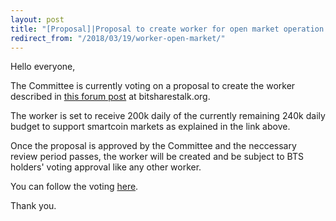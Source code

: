 ```yaml
---
layout: post
title: "[Proposal]|Proposal to create worker for open market operation fund"
redirect_from: "/2018/03/19/worker-open-market/"
---
```


Hello everyone,

The Committee is currently voting on a proposal to create the worker described in [this forum post](https://bitsharestalk.org/index.php?topic=26107.0) at bitsharestalk.org.

The worker is set to receive 200k daily of the currently remaining 240k daily budget to support smartcoin markets as explained in the link above.

Once the proposal is approved by the Committee and the neccessary review period passes, the worker will be created and be subject to BTS holders' voting approval like any other worker.

You can follow the voting [here](https://cryptofresh.com/p/1.10.8837).

Thank you.